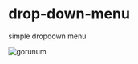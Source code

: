 # drop-down-menu
simple dropdown menu



![gorunum](https://user-images.githubusercontent.com/115181117/207430118-cdc8e163-0d11-4f5f-ba18-65204cbbe244.png)
